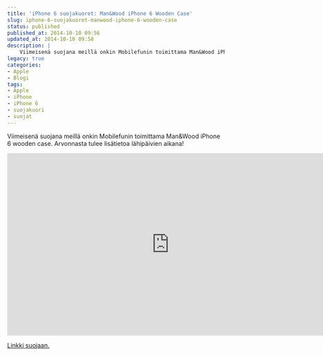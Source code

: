 ```yaml
---
title: 'iPhone 6 suojakuoret: Man&Wood iPhone 6 Wooden Case'
slug: iphone-6-suojakuoret-manwood-iphone-6-wooden-case
status: published
published_at: 2014-10-10 09:56
updated_at: 2014-10-10 09:58
description: |
    Viimeisenä suojana meillä onkin Mobilefunin toimittama Man&Wood iPhone 6 wooden case. Arvonnasta tulee lisätietoa lähipäivien aikana! Linkki suojaan.
legacy: true
categories:
- Apple
- Blogi
tags:
- Apple
- iPhone
- iPhone 6
- suojakuori
- suojat
---
```


<p>Viimeisenä suojana meillä onkin Mobilefunin toimittama Man&#038;Wood iPhone 6 wooden case. Arvonnasta tulee lisätietoa lähipäivien aikana!</p>
<p><iframe loading="lazy" title="iPhone 6 suojakuoret: Man&amp;Wood iPhone 6 Wooden Case" width="750" height="422" src="https://www.youtube.com/embed/A_ze-Ez4m7M?feature=oembed" frameborder="0" allow="accelerometer; autoplay; clipboard-write; encrypted-media; gyroscope; picture-in-picture" allowfullscreen></iframe></p>
<p><a href="http://www.mobilefun.fi/48604-manwood-iphone-6-wooden-case-suojakotelo-sai-sai.htm" target="_blank">Linkki suojaan.</a></p>